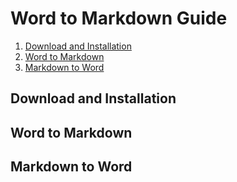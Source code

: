# Word to Markdown Guide

1. [Download and Installation](#download-and-installation)
2. [Word to Markdown](#word-to-markdown)
3. [Markdown to Word](#markdown-to-word)

## Download and Installation

## Word to Markdown

## Markdown to Word